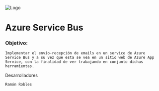 ![Logo](https://atc.theanglo.mx/img/Firma_TAMF.png)

# Azure Service Bus

### Objetivo:

```
Implementar el envío-recepción de emails en un service de Azure Service Bus y a su vez que esta se vea en un sitio web de Azure App Service, con la finalidad de ver trabajando en conjunto dichas herramientas.
```



Desarrolladores

```
Ramón Robles
```

